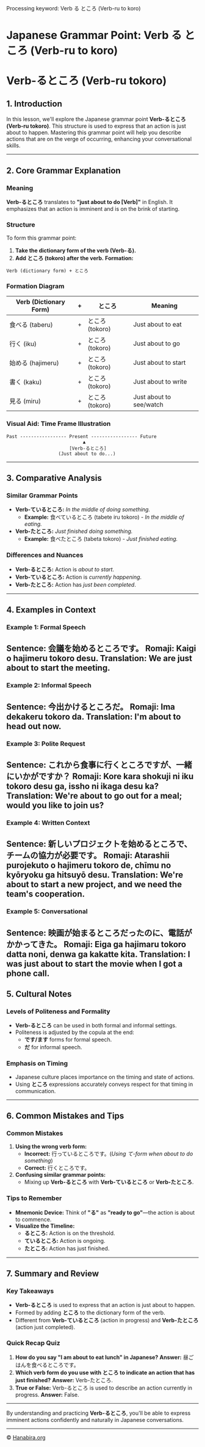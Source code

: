 Processing keyword: Verb る ところ (Verb-ru to koro)
# Japanese Grammar Point: Verb る ところ (Verb-ru to koro)
# Verb-るところ (Verb-ru tokoro)
## 1. Introduction
In this lesson, we'll explore the Japanese grammar point **Verb-るところ (Verb-ru tokoro)**. This structure is used to express that an action is just about to happen. Mastering this grammar point will help you describe actions that are on the verge of occurring, enhancing your conversational skills.

---
## 2. Core Grammar Explanation
### Meaning
**Verb-るところ** translates to **"just about to do [Verb]"** in English. It emphasizes that an action is imminent and is on the brink of starting.
### Structure
To form this grammar point:
1. **Take the dictionary form of the verb (Verb-る).**
2. **Add ところ (tokoro) after the verb.**
**Formation:**
```
Verb (dictionary form) + ところ
```
### Formation Diagram
| Verb (Dictionary Form) | +           | ところ          | Meaning                     |
|------------------------|-------------|-----------------|-----------------------------|
| 食べる (taberu)         | +           | ところ (tokoro) | Just about to eat           |
| 行く (iku)             | +           | ところ (tokoro) | Just about to go            |
| 始める (hajimeru)      | +           | ところ (tokoro) | Just about to start         |
| 書く (kaku)            | +           | ところ (tokoro) | Just about to write         |
| 見る (miru)            | +           | ところ (tokoro) | Just about to see/watch     |
### Visual Aid: Time Frame Illustration
```
Past ----------------- Present ----------------- Future
                            ▲
                       [Verb-るところ]
                   (Just about to do...)
```
---
## 3. Comparative Analysis
### Similar Grammar Points
- **Verb-ているところ:** *In the middle of doing something.*
  - **Example:** 食べているところ (tabete iru tokoro) - *In the middle of eating.*
- **Verb-たところ:** *Just finished doing something.*
  - **Example:** 食べたところ (tabeta tokoro) - *Just finished eating.*
### Differences and Nuances
- **Verb-るところ:** Action is *about to start*.
- **Verb-ているところ:** Action is *currently happening*.
- **Verb-たところ:** Action has *just been completed*.
---
## 4. Examples in Context
### Example 1: Formal Speech
**Sentence:** 会議を始めるところです。
**Romaji:** Kaigi o hajimeru tokoro desu.
**Translation:** We are just about to start the meeting.
---
### Example 2: Informal Speech
**Sentence:** 今出かけるところだ。
**Romaji:** Ima dekakeru tokoro da.
**Translation:** I'm about to head out now.
---
### Example 3: Polite Request
**Sentence:** これから食事に行くところですが、一緒にいかがですか？
**Romaji:** Kore kara shokuji ni iku tokoro desu ga, issho ni ikaga desu ka?
**Translation:** We're about to go out for a meal; would you like to join us?
---
### Example 4: Written Context
**Sentence:** 新しいプロジェクトを始めるところで、チームの協力が必要です。
**Romaji:** Atarashii purojekuto o hajimeru tokoro de, chīmu no kyōryoku ga hitsuyō desu.
**Translation:** We're about to start a new project, and we need the team's cooperation.
---
### Example 5: Conversational
**Sentence:** 映画が始まるところだったのに、電話がかかってきた。
**Romaji:** Eiga ga hajimaru tokoro datta noni, denwa ga kakatte kita.
**Translation:** I was just about to start the movie when I got a phone call.
---
## 5. Cultural Notes
### Levels of Politeness and Formality
- **Verb-るところ** can be used in both formal and informal settings.
- Politeness is adjusted by the copula at the end:
  - **です/ます** forms for formal speech.
  - **だ** for informal speech.
### Emphasis on Timing
- Japanese culture places importance on the timing and state of actions.
- Using **ところ** expressions accurately conveys respect for that timing in communication.
---
## 6. Common Mistakes and Tips
### Common Mistakes
1. **Using the wrong verb form:**
   - **Incorrect:** 行っているところです。(*Using て-form when about to do something*)
   - **Correct:** 行くところです。
2. **Confusing similar grammar points:**
   - Mixing up **Verb-るところ** with **Verb-ているところ** or **Verb-たところ**.
### Tips to Remember
- **Mnemonic Device:** Think of **"る"** as **"ready to go"**—the action is about to commence.
- **Visualize the Timeline:**
  - **るところ:** Action is on the threshold.
  - **ているところ:** Action is ongoing.
  - **たところ:** Action has just finished.
---
## 7. Summary and Review
### Key Takeaways
- **Verb-るところ** is used to express that an action is just about to happen.
- Formed by adding **ところ** to the dictionary form of the verb.
- Different from **Verb-ているところ** (action in progress) and **Verb-たところ** (action just completed).
### Quick Recap Quiz
1. **How do you say "I am about to eat lunch" in Japanese?**
   **Answer:** 昼ごはんを食べるところです。
2. **Which verb form do you use with ところ to indicate an action that has just finished?**
   **Answer:** Verb-たところ.
3. **True or False:** Verb-るところ is used to describe an action currently in progress.
   **Answer:** False.
---
By understanding and practicing **Verb-るところ**, you'll be able to express imminent actions confidently and naturally in Japanese conversations.


---

© [Hanabira.org](https://hanabira.org)
